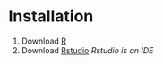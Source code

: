 # Installation
1) Download [R](https://cran.r-project.org/)
2) Download [Rstudio](https://www.rstudio.com/)
    *Rstudio is an IDE*
